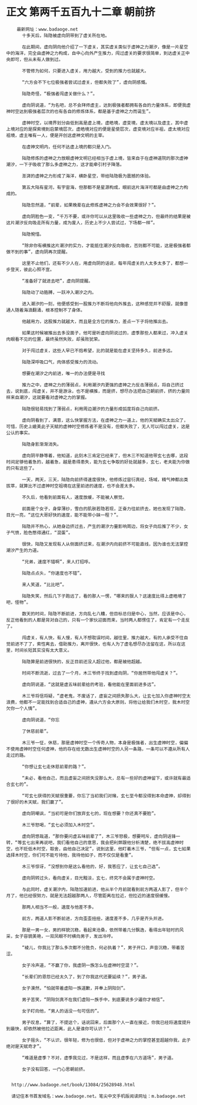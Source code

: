 # 正文 第两千五百九十二章 朝前挤
        最新网址：www.badaoge.net
          十多天后，陆隐被虚向阴带到了虚关所在地。
      
          在此期间，虚向阴向他介绍了一下虚关，其实虚关类似于虚神之力潮汐，像是一片星空中的海洋，完全由虚神之力构成，自中心向外产生推力，闯过虚关的要求很简单，到达虚关正中央即可，但从未有人做到过。
      
          不管修为如何，只要进入虚关，用力越大，受到的推力也就越大。
      
          “六方会不下七位极强者尝试过虚关，但都失败了”，虚向阴感慨。
      
          陆隐奇怪，“极强者闯虚关做什么？”。
      
          虚向阴说道，“为名吧，总不会拜师虚主，达到极强者都拥有各自的力量体系，即便我虚神时空达到极强者层次的也有各自的修炼体系，都是基于虚神之力而诞生”。
      
          虚神时空，以境界划分由低到高是虚上境，虚皓境，虚变境，虚太境以及虚主，其中虚上境对应的是探索境到启蒙境层次，虚皓境对应的便是星使层次，虚变境对应半祖，虚太境对应祖境，虚主唯有一人，便是开创这虚神文明的主宰。
      
          在虚神文明内，任何不达虚上境的都只是入门。
      
          陆隐修炼的虚神之力放眼虚神文明已经相当于虚上境，皆来自于在虚神道院的那次虚神潮汐，一下子吸收了那么多虚神之力，这才能牵引村子降落。
      
          澎湃的虚神之力形成了海洋，横卧星空，带给陆隐极为震撼的体验。
      
          第五大陆有星河，有宇宙海，但那都不是星源构成，眼前这片海洋可都是由虚神之力构成的。
      
          陆隐忽然道，“前辈，如果晚辈在此修炼虚神之力会不会效果很好？”。
      
          虚向阴脸色一变，“千万不要，或许你可以从这里吸收一些虚神之力，但最终的结果是被这片潮汐反向吸走所有力量，成为废人，历史上不少人尝试过，下场都一样”。
      
          陆隐惋惜。
      
          “除非你有横推这片潮汐的实力，才能抵住潮汐反向吸收，否则都不可能，这是极强者都做不到的事”，虚向阴再次提醒。
      
          这里不止他们，还有不少人在，用虚向阴的话说，每年闯虚关的人太多太多了，都想一步登天，彼此心照不宣。
      
          “准备好了就进去吧”，虚向阴提醒。
      
          陆隐动了动胳膊，一跃冲入潮汐之内。
      
          进入潮汐的一刻，他便感受到一股推力不断将他向外推去，这种感觉并不舒服，就像普通人随着海浪翻涌，根本控制不了身体。
      
          他越用力，这股推力就越大，而且是全方位的推力，差点一下子将他推出去。
      
          如果这时候被推出去多没面子，他可是听虚向阴说过的，虚季那些人都来过，冲入虚关肉眼看不见的位置，最终虽然失败，却虽败犹荣。
      
          对于闯过虚关，这些人早已不抱希望，比的就是能在虚关坚持多久，前进多远。
      
          陆隐深呼吸口气，肉体感受推力的流动。
      
          想要在潮汐之内前进，唯一的办法便是寻找
      
          推力之中，虚神之力的薄弱点，利用潮汐内更强的虚神之力反击薄弱点，将自己挤过去，说到底，闯虚关，并不是游泳，也不是横推，而是挤，想尽办法把自己朝前挤，挤的力量同样来自潮汐，这就要看对虚神之力的掌握。
      
          陆隐很轻易找到了薄弱点，利用周边潮汐的力量形成弧度将自己向前挤。
      
          虚向阴看到了，满意，这么快掌握方法，在虚神之力一道上，他的天赋确实太出众了，可惜，历史上媲美此子天赋的虚神时空修炼者不是没有，但都失败了，无人可以闯过虚关，这是公认的事实。
      
          陆隐身影渐渐消失。
      
          虚向阴平静等着，他知道，此刻木三肯定已经来了，但木三不知道他带玄七去哪，这段时间足够他着急的，越着急，越是患得患失，能为玄七争取的好处就越多，玄七，老夫能为你做的只有这些了。
      
          一天，两天，三天，陆隐向前挤得速度很快，他修炼过宙衍真经，场域，精气神都出类拔萃，就算比不过虚神时空祖境在这里前进的速度，也不会差太多。
      
          不久后，他看到前面有人，速度放缓，不能被人察觉。
      
          前面是个女子，身穿薄纱，雪白的肌肤若隐若现，正奋力往前挤去，她也发现了陆隐，目光一亮，“这位大哥好快的速度，能不能带小妹一程？”。
      
          陆隐并不热心，从她身边挤过去，产生的潮汐力量影响周边，将女子向后推了不少，女子气愤，脸色憋得通红，“混蛋”。
      
          很快，陆隐又发现有人从侧面挤过来，在潮汐内向前挤不可能直线，因为谁也无法掌控潮汐产生的力道。
      
          “兄弟，速度不错啊”，来人打招呼。
      
          陆隐点点头，“你速度也不错”。
      
          来人笑道，“比比吧”。
      
          陆隐失笑，然后几下子跑远了，看的那人一愣，“哪来的狠人？这速度比得上虚皓境了吧，怪物”。
      
          数天的时间，陆隐不断前进，方向乱七八糟，但目标总归是中心，当然，应该是中心，反正他看到的人都是背对自己的，只有一个家伙迎面而来，当时两人都愣住了，肯定有一个走反了。
      
          闯虚关，有人快，有人慢，有人不想耽误时间，越往里，推力越大，有的人承受不住自觉前进不了了，索性离去，借助推力，离开很快，也有人为了虚名想尽办法留在这，所以在这里，时间长短其实没有太大意义。
      
          陆隐算是前进很快的，反正目前还没人超过他，都是被他超越。
      
          时间不断流逝，过去了一个月，木三爷终于找到虚向阴，“你居然带他闯虚关？”。
      
          虚向阴说道，“这就是虚五味前辈给的考验，看他能在里面前进多远”。
      
          木三爷将信将疑，“虚老鬼，不废话了，虚妄之间损失那么大，让玄七加入你虚神时空太浪费，他都不一定能找到合适自己的虚神，遵从六方会大原则，将他让给我们木时空，我木时空欠你一个人情”。
      
          虚向阴说道，“你忘
      
          了休慈前辈”。
      
          木三爷一怔，休慈，那是虚神时空一个传奇人物，本身是极强者，出生虚神时空，偏偏不使用虚神时空任何虚神，他的存在给无数出生虚神时空的人另一条路，一条可以不遵从所有人走过的路。
      
          “你想让玄七走休慈前辈的路？”。
      
          “未必，看他自己，而且虚妄之间损失没那么大，总有一些好的虚神留下，或许就有最适合玄七的”。
      
          “可玄七获得的天赋很重要，你忘了当初我们对赌，玄七至今都没得到本命虚神，却得到了很好的木天赋，我们赢了”。
      
          虚向阴嘲讽，“当初可是你们放弃玄七的，现在想要？你还真不要脸”。
      
          木三爷怒喝，“玄七必须加入木时空”。
      
          虚向阴悠哉道，“那你要问虚五味前辈了”，木三爷怒极，想要呵斥，虚向阴话锋一转，“等玄七出来再说吧，我们看他自己的意思，我会把利弊跟他分析清楚，绝不拔高虚神时空，也不贬低木时空，取舍，由他自己决定”，说到这里，他盯着木三爷，“但有一点，玄七如果选择木时空，你们可不能亏待他，我待他如子，而不仅仅是看重”。
      
          木三爷惊讶，“没想到你是这么看他的，好，我答应了，让玄七自己选”。
      
          虚向阴转过头，看向虚关，目光黯淡，玄七，终究不会属于虚神时空。
      
          与此同时，虚关潮汐内，陆隐加速前进，他从半个月前就看到前方两道人影了，但半个月了，他已经很努力，就是无法超越那两人，尽管距离在拉近，但拉近的速度很缓慢。
      
          那两人相当不一般，速度与他差不多。
      
          前方，两道人影不断前进，方向歪歪扭扭，速度差不多，几乎是齐头并进。
      
          那是一男一女，男的样貌沉稳，看起来沧桑，依然带着几分飘逸，看得出年轻时的风采，女子容貌美艳，一双凤眼不时横向男子，发出冷哼。
      
          “棱儿，你我比了那么多次都不分胜负，何必执着？”，男子开口，声音沉稳，带着苦涩。
      
          女子冷声道，“不赢了你，我虚阴一族怎么在虚神时空混？”。
      
          “长辈们的恩怨已经太久了，到了你我这代还要延续？”，男子道。
      
          女子漠然，“怕就带着虚阳一族道歉，并奉上阴阳剑”。
      
          男子苦笑，“阴阳剑真不在我们虚阳一族手中，到底要说多少遍你才相信”。
      
          女子盯向他，“男人的话没一句可信的”。
      
          男子叹息，“算了，不提这个，话说回来，后面那个人一直在接近，你我已经将速度提升到最快，却依然被他拉近距离，此人是谁你可认识？”。
      
          女子摇头，“不认识，很年轻，修为也很低，但对于虚神之力的掌控甚至超越你我，此子绝对是天赋奇才”。
      
          “难道是虚季？不对，虚季我见过，不是这样，而且虚季在六方道场”，男子道。
      
          女子没有回答，一门心思朝前挤。
      
      
      http://www.badaoge.net/book/13084/25628948.html
      
      请记住本书首发域名：www.badaoge.net。笔尖中文手机版阅读网址：m.badaoge.net